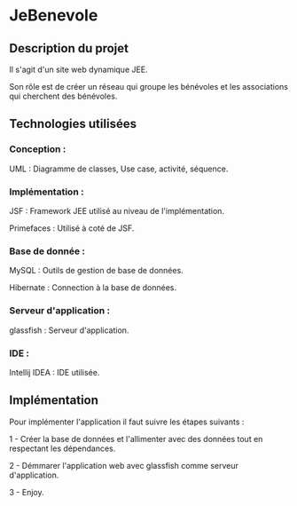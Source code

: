 # JeBenevole

## Description du projet

Il s'agit d'un site web dynamique JEE. 

Son rôle est de créer un réseau qui groupe les bénévoles et les associations qui cherchent des bénévoles.

## Technologies utilisées
### Conception :

UML : Diagramme de classes, Use case, activité, séquence.

### Implémentation :

JSF : Framework JEE utilisé au niveau de l'implémentation.

Primefaces : Utilisé à coté de JSF.


### Base de donnée :

MySQL : Outils de gestion de base de données.

Hibernate : Connection à la base de données.

### Serveur d'application : 

glassfish : Serveur d'application.

### IDE :

Intellij IDEA : IDE utilisée.

## Implémentation

Pour implémenter l'application il faut suivre les étapes suivants :

1 - Créer la base de données et l'allimenter avec des données tout en respectant les dépendances.

2 - Démmarer l'application web avec glassfish comme serveur d'application.

3 - Enjoy.




